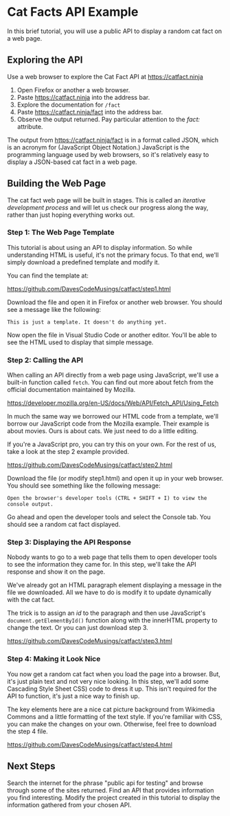 # Cat Facts API Example
In this brief tutorial, you will use a public API to display a random cat
fact on a web page.

## Exploring the API
Use a web browser to explore the Cat Fact API at https://catfact.ninja

1. Open Firefox or another a web browser.
2. Paste https://catfact.ninja into the address bar.
3. Explore the documentation for `/fact`
4. Paste https://catfact.ninja/fact into the address bar.
5. Observe the output returned. Pay particular attention to the _fact:_
   attribute.

The output from https://catfact.ninja/fact is in a format called JSON,
which is an acronym for (JavaScript Object Notation.) JavaScript is the
programming language used by web browsers, so it's relatively easy to
display a JSON-based cat fact in a web page.

## Building the Web Page
The cat fact web page will be built in stages. This is called an
_iterative development process_ and will let us check our progress
along the way, rather than just hoping everything works out.

### Step 1: The Web Page Template
This tutorial is about using an API to display information. So while
understanding HTML is useful, it's not the primary focus. To that end,
we'll simply download a predefined template and modify it.

You can find the template at:

https://github.com/DavesCodeMusings/catfact/step1.html

Download the file and open it in Firefox or another web browser. You
should see a message like the following:

```
This is just a template. It doesn't do anything yet.
```

Now open the file in Visual Studio Code or another editor. You'll be
able to see the HTML used to display that simple message.

### Step 2: Calling the API
When calling an API directly from a web page using JavaScript, we'll
use a built-in function called `fetch`. You can find out more about
fetch from the official documentation maintained by Mozilla.

https://developer.mozilla.org/en-US/docs/Web/API/Fetch_API/Using_Fetch

In much the same way we borrowed our HTML code from a template, we'll
borrow our JavaScript code from the Mozilla example. Their example is
about movies. Ours is about cats. We just need to do a little editing.

If you're a JavaScript pro, you can try this on your own. For the rest
of us, take a look at the step 2 example provided.

https://github.com/DavesCodeMusings/catfact/step2.html

Download the file (or modify step1.html) and open it up in your web
browser. You should see something like the following message:

```
Open the browser's developer tools (CTRL + SHIFT + I) to view the console output.
```

Go ahead and open the developer tools and select the Console tab.
You should see a random cat fact displayed.

### Step 3: Displaying the API Response
Nobody wants to go to a web page that tells them to open developer tools
to see the information they came for. In this step, we'll take the API
response and show it on the page.

We've already got an HTML paragraph element displaying a message in the
file we downloaded. All we have to do is modify it to update dynamically
with the cat fact.

The trick is to assign an _id_ to the paragraph and then use JavaScript's
`document.getElementById()` function along with the innerHTML property
to change the text. Or you can just download step 3.

https://github.com/DavesCodeMusings/catfact/step3.html

### Step 4: Making it Look Nice
You now get a random cat fact when you load the page into a browser.
But, it's just plain text and not very nice looking. In this step, we'll
add some Cascading Style Sheet CSS) code to dress it up. This isn't
required for the API to function, it's just a nice way to finish up.

The key elements here are a nice cat picture background from
Wikimedia Commons and a little formatting of the text style. If you're
familiar with CSS, you can make the changes on your own. Otherwise,
feel free to download the step 4 file.

https://github.com/DavesCodeMusings/catfact/step4.html

## Next Steps
Search the internet for the phrase "public api for testing" and browse
through some of the sites returned. Find an API that provides information
you find interesting. Modify the project created in this tutorial to
display the information gathered from your chosen API.
